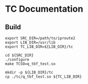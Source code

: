 # TC Documentation

## Build
```
export SRC_DIR=/path/to/iproute2
export LIB_DIR=/usr/lib
export TC_LIB_DIR=${LIB_DIR}/tc

cd ${SRC_DIR}
./configure
make TCSO=q_tbf_test.so

mkdir -p ${LIB_DIR}/tc
cp ./tc/q_tbf_test.so ${TC_LIB_DIR}
```

